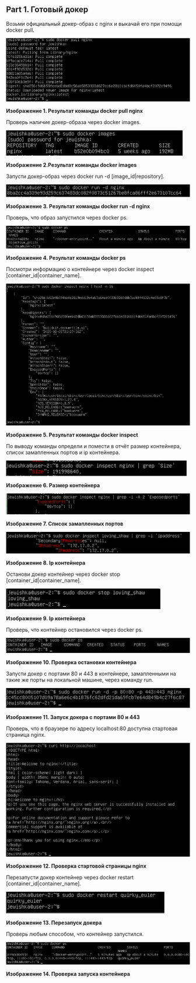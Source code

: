 ## Part 1. Готовый докер

Возьми официальный докер-образ с nginx и выкачай его при помощи docker pull.

![](./images/part1_1.png)

**Изображение 1. Результат команды docker pull nginx**

Проверь наличие докер-образа через docker images.

![](./images/part1_2.png)

**Изображение 2.Результат команды docker images**

Запусти докер-образ через docker run -d [image_id|repository].

![](./images/part1_3.png)

**Изображение 3. Результат команды docker run -d nginx**

Проверь, что образ запустился через docker ps.

![](./images/part1_4.png)

**Изображение 4. Результат команды docker ps**

Посмотри информацию о контейнере через docker inspect [container_id|container_name].

![](./images/part1_5.png)

**Изображение 5. Результат команды docker inspect**

По выводу команды определи и помести в отчёт размер контейнера, список замапленных портов и ip контейнера.

![](./images/part1_6.png)

**Изображение 6. Размер контейнера**

![](./images/part1_7.png)

**Изображение 7. Список замапленных портов**

![](./images/part1_8.png)

**Изображение 8. Ip контейнера**

Останови докер контейнер через docker stop [container_id|container_name].

![](./images/part1_9.png)

**Изображение 9. Ip контейнера**

Проверь, что контейнер остановился через docker ps.

![](./images/part1_10.png)

**Изображение 10. Проверка остановки контейнера**

Запусти докер с портами 80 и 443 в контейнере, замапленными на такие же порты на локальной машине, через команду run.

![](./images/part1_11.png)

**Изображение 11. Запуск докера с портами 80 и 443**

Проверь, что в браузере по адресу localhost:80 доступна стартовая страница nginx.

![](./images/part1_12.png)

**Изображение 12. Проверка стартовой страницы nginx**

Перезапусти докер контейнер через docker restart [container_id|container_name].

![](./images/part1_13.png)

**Изображение 13. Перезапуск докера**

Проверь любым способом, что контейнер запустился.

![](./images/part1_14.png)

**Изображение 14. Проверка запуска контейнера**
